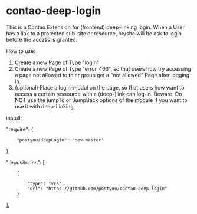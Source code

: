 # contao-deep-login
This is a Contao Extension for (frontend) deep-linking login. When a User has a link to a protected sub-site or resource, he/she will be ask to login before the access is granted.

How to use:

1. Create a new Page of Type "login"
2. Create a new Page of Type "error_403", so that users how try accessing a page not allowed to thier group get a "not allowed" Page after logging in.
3. (optional) Place a login-modul on the page, so that users how want to access a certain ressource with a (deep-)link can log-in. Beware: Do NOT use the jumpTo or JumpBack options of the module if you want to use it with deep-Linking.


install:

"require": {

        "postyou/deepLogin": "dev-master"
},


"repositories": [

        {
        
            "type": "vcs",
            "url": "https://github.com/postyou/contao-deep-login"
        }
],
   
